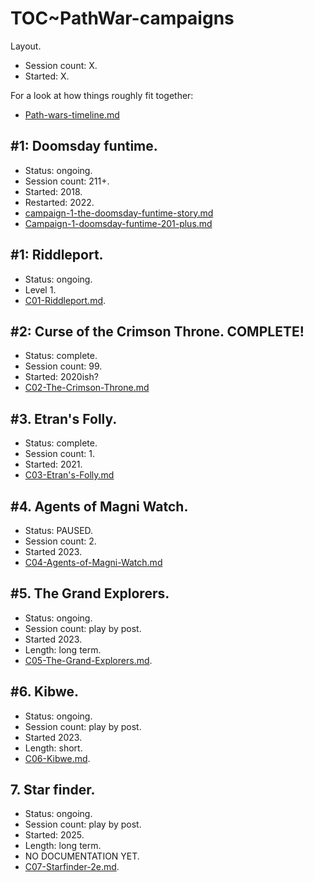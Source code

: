 # TOC~PathWar-campaigns

Layout.
- Session count: X.
- Started: X.

For a look at how things roughly fit together:
- [Path-wars-timeline.md](Cross-campaign-timeline.md)

## #1: Doomsday funtime.
- Status: ongoing.
- Session count: 211+.
- Started: 2018. 
- Restarted: 2022.
- [campaign-1-the-doomsday-funtime-story.md](C1~Doomsday-funtime-128-to-200.md)
- [Campaign-1-doomsday-funtime-201-plus.md](C1~doomsday-funtime-201-plus.md)

## #1: Riddleport.
- Status: ongoing.
- Level 1.
- [C01-Riddleport.md](C01-Riddleport.md).

## #2: Curse of the Crimson Throne. COMPLETE!
- Status: complete.
- Session count: 99.
- Started: 2020ish?
- [C02-The-Crimson-Throne.md](C02-The-Crimson-Throne.md)

## #3. Etran's Folly.
- Status: complete.
- Session count: 1.
- Started: 2021.
- [C03-Etran's-Folly.md](C03-Etran's-Folly.md)

## #4. Agents of Magni Watch.
- Status: PAUSED.
- Session count: 2.
- Started 2023.
- [C04-Agents-of-Magni-Watch.md](C04-Agents-of-Magni-Watch.md)

## #5. The Grand Explorers.
- Status: ongoing.
- Session count: play by post.
- Started 2023.
- Length: long term.
- [C05-The-Grand-Explorers.md](C05-The-Grand-Explorers.md).

## #6. Kibwe.
- Status: ongoing.
- Session count: play by post.
- Started 2023.
- Length: short.
- [C06-Kibwe.md](C06-Kibwe.md).

## 7. Star finder.
- Status: ongoing.
- Session count: play by post.
- Started: 2025.
- Length: long term.
- NO DOCUMENTATION YET.
- [C07-Starfinder-2e.md](C07-Starfinder-2e.md).
